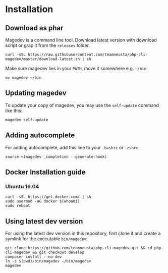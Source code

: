 # Installation

## Download as phar

Magedev is a command line tool. Download latest version with download script or grap it from the `releases` folder.

    curl -sSL https://raw.githubusercontent.com/teamneusta/php-cli-magedev/master/download-latest.sh | sh

Make sure magedev lies in your `PATH`, move it somewhere e.g. `~/bin`:

    mv magedev ~/bin

## Updating magedev

To update your copy of magedev, you may use the `self-update` command like this:

    magedev self-update

## Adding autocomplete

For adding autocomplete, add this line to your `.bashrc` or `.zshrc`:

    source <(magedev _completion --generate-hook)

## Docker Installation guide

### Ubuntu 16.04

    curl -sSL https://get.docker.com/ | sh
    sudo usermod -aG docker $(whoami)
    sudo reboot

## Using latest dev version

For using the latest dev version in this repository, first clone it and create a symlink for the executable `bin/magedev`:

    git clone https://github.com/teamneusta/php-cli-magedev.git && cd php-cli-magedev && git checkout develop
    composer install --no-dev
    ln -s $(pwd)/bin/magedev ~/bin/magedev
    magedev
